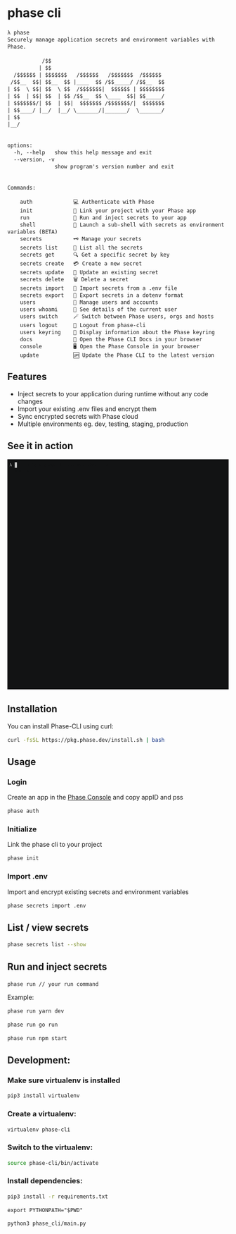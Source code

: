 # phase cli

```
λ phase
Securely manage application secrets and environment variables with Phase.

           /$$
          | $$
  /$$$$$$ | $$$$$$$   /$$$$$$   /$$$$$$$  /$$$$$$
 /$$__  $$| $$__  $$ |____  $$ /$$_____/ /$$__  $$
| $$  \ $$| $$  \ $$  /$$$$$$$|  $$$$$$ | $$$$$$$$
| $$  | $$| $$  | $$ /$$__  $$ \____  $$| $$_____/
| $$$$$$$/| $$  | $$|  $$$$$$$ /$$$$$$$/|  $$$$$$$
| $$____/ |__/  |__/ \_______/|_______/  \_______/
| $$
|__/


options:
  -h, --help   show this help message and exit
  --version, -v
               show program's version number and exit


Commands:

    auth             💻 Authenticate with Phase
    init             🔗 Link your project with your Phase app
    run              🚀 Run and inject secrets to your app
    shell            🐚 Launch a sub-shell with secrets as environment variables (BETA)
    secrets          🗝️ Manage your secrets
    secrets list     📇 List all the secrets
    secrets get      🔍 Get a specific secret by key
    secrets create   💳 Create a new secret
    secrets update   📝 Update an existing secret
    secrets delete   🗑️ Delete a secret
    secrets import   📩 Import secrets from a .env file
    secrets export   🥡 Export secrets in a dotenv format
    users            👥 Manage users and accounts
    users whoami     🙋 See details of the current user
    users switch     🪄 Switch between Phase users, orgs and hosts
    users logout     🏃 Logout from phase-cli
    users keyring    🔐 Display information about the Phase keyring
    docs             📖 Open the Phase CLI Docs in your browser
    console          🖥️ Open the Phase Console in your browser
    update           🆙 Update the Phase CLI to the latest version
```

## Features

- Inject secrets to your application during runtime without any code changes
- Import your existing .env files and encrypt them
- Sync encrypted secrets with Phase cloud
- Multiple environments eg. dev, testing, staging, production

## See it in action

[![asciicast](media/phase-cli-demo.gif)](asciinema-cli-demo)

## Installation

You can install Phase-CLI using curl:

```bash
curl -fsSL https://pkg.phase.dev/install.sh | bash
```

## Usage

### Login

Create an app in the [Phase Console](https://console.phase.dev) and copy appID and pss

```bash
phase auth
```

### Initialize

Link the phase cli to your project

```bash
phase init
```

### Import .env

Import and encrypt existing secrets and environment variables

```bash
phase secrets import .env
```

## List / view secrets

```bash
phase secrets list --show
```

## Run and inject secrets

`phase run // your run command`

Example:

```bash
phase run yarn dev
```

```bash
phase run go run
```

```bash
phase run npm start
```

## Development:

### Make sure virtualenv is installed

```bash
pip3 install virtualenv

```

### Create a virtualenv:

```bash
virtualenv phase-cli
```

### Switch to the virtualenv:

```bash
source phase-cli/bin/activate
```

### Install dependencies:

```bash
pip3 install -r requirements.txt
```

```
export PYTHONPATH="$PWD"
```

```bash
python3 phase_cli/main.py
```
